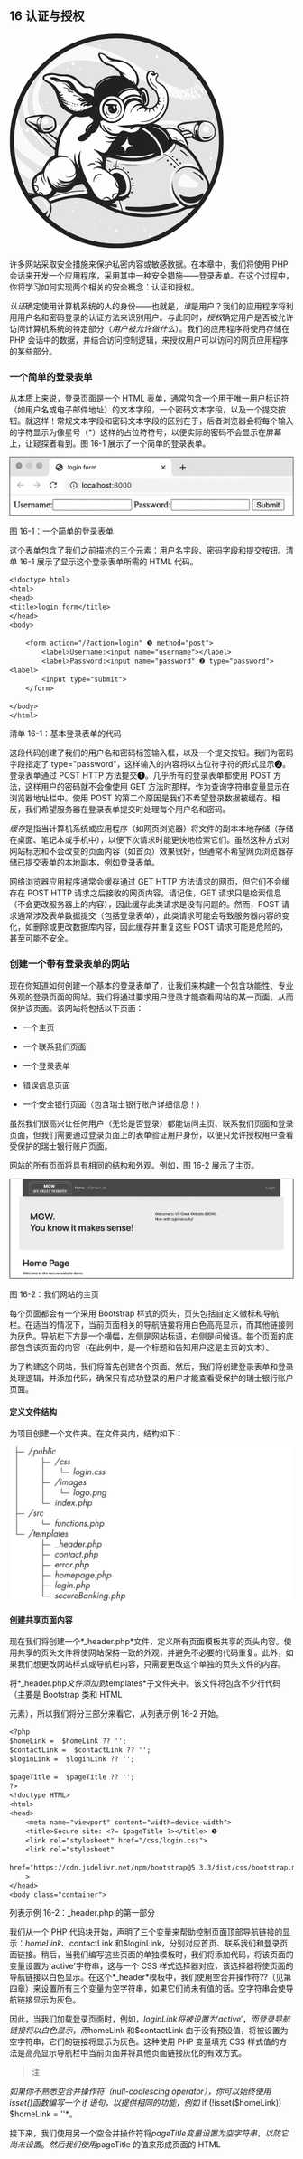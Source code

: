 

## 16 认证与授权



![](img/opener.jpg)

许多网站采取安全措施来保护私密内容或敏感数据。在本章中，我们将使用 PHP 会话来开发一个应用程序，采用其中一种安全措施——登录表单。在这个过程中，你将学习如何实现两个相关的安全概念：认证和授权。

*认证*确定使用计算机系统的人的身份——也就是，*谁*是用户？我们的应用程序将利用用户名和密码登录的认证方法来识别用户。与此同时，*授权*确定用户是否被允许访问计算机系统的特定部分（*用户被允许做什么*）。我们的应用程序将使用存储在 PHP 会话中的数据，并结合访问控制逻辑，来授权用户可以访问的网页应用程序的某些部分。

### 一个简单的登录表单

从本质上来说，登录页面是一个 HTML 表单，通常包含一个用于唯一用户标识符（如用户名或电子邮件地址）的文本字段，一个密码文本字段，以及一个提交按钮。就这样！常规文本字段和密码文本字段的区别在于，后者浏览器会将每个输入的字符显示为像星号（*）这样的占位符符号，以便实际的密码不会显示在屏幕上，让窥探者看到。图 16-1 展示了一个简单的登录表单。

![](img/figure16-1.jpg)

图 16-1：一个简单的登录表单

这个表单包含了我们之前描述的三个元素：用户名字段、密码字段和提交按钮。清单 16-1 展示了显示这个登录表单所需的 HTML 代码。

```
<!doctype html>
<html>
<head>
<title>login form</title>
</head>
<body>

    <form action="/?action=login" ❶ method="post">
        <label>Username:<input name="username"></label>
        <label>Password:<input name="password" ❷ type="password"><label>
        <input type="submit">
    </form>

</body>
</html>
```

清单 16-1：基本登录表单的代码

这段代码创建了我们的用户名和密码标签输入框，以及一个提交按钮。我们为密码字段指定了 type="password"，这样输入的内容将以占位符字符的形式显示❷。登录表单通过 POST HTTP 方法提交❶。几乎所有的登录表单都使用 POST 方法，这样用户的密码就不会像使用 GET 方法时那样，作为查询字符串变量显示在浏览器地址栏中。使用 POST 的第二个原因是我们不希望登录数据被缓存。相反，我们希望服务器在登录表单提交时处理每个用户名和密码。

*缓存*是指当计算机系统或应用程序（如网页浏览器）将文件的副本本地存储（存储在桌面、笔记本或手机中），以便下次请求时能更快地检索它们。虽然这种方式对网站标志和不会改变的页面内容（如首页）效果很好，但通常不希望网页浏览器存储已提交表单的本地副本，例如登录表单。

网络浏览器应用程序通常会缓存通过 GET HTTP 方法请求的网页，但它们不会缓存在 POST HTTP 请求之后接收的网页内容。请记住，GET 请求只是检索信息（不会更改服务器上的内容），因此缓存此类请求是没有问题的。然而，POST 请求通常涉及表单数据提交（包括登录表单），此类请求可能会导致服务器内容的变化，如删除或更改数据库内容，因此缓存并重复这些 POST 请求可能是危险的，甚至可能不安全。

### 创建一个带有登录表单的网站

现在你知道如何创建一个基本的登录表单了，让我们来构建一个包含功能性、专业外观的登录页面的网站。我们将通过要求用户登录才能查看网站的某一页面，从而保护该页面。该网站将包括以下页面：

+   一个主页

+   一个联系我们页面

+   一个登录表单

+   错误信息页面

+   一个安全银行页面（包含瑞士银行账户详细信息！）

虽然我们很高兴让任何用户（无论是否登录）都能访问主页、联系我们页面和登录页面，但我们需要通过登录页面上的表单验证用户身份，以便只允许授权用户查看受保护的瑞士银行账户页面。

网站的所有页面将具有相同的结构和外观。例如，图 16-2 展示了主页。

![](img/figure16-2.jpg)

图 16-2：我们网站的主页

每个页面都会有一个采用 Bootstrap 样式的页头，页头包括自定义徽标和导航栏。在适当的情况下，当前页面相关的导航链接将用白色高亮显示，而其他链接则为灰色。导航栏下方是一个横幅，左侧是网站标语，右侧是问候语。每个页面的底部包含该页面的内容（在此例中，是一个标题和告知用户这是主页的文本）。

为了构建这个网站，我们将首先创建各个页面。然后，我们将创建登录表单和登录处理逻辑，并添加代码，确保只有成功登录的用户才能查看受保护的瑞士银行账户页面。

#### 定义文件结构

为项目创建一个文件夹。在文件夹内，结构如下：

![](img/pg304.jpg)

#### 创建共享页面内容

现在我们将创建一个*_header.php*文件，定义所有页面模板共享的页头内容。使用共享的页头文件将使网站保持一致的外观，并避免不必要的代码重复。此外，如果我们想更改网站样式或导航栏内容，只需要更改这个单独的页头文件的内容。

将*_header.php*文件添加到*templates*子文件夹中。该文件将包含不少行代码（主要是 Bootstrap 类和 HTML <div>元素），所以我们将分三部分来看它，从列表示例 16-2 开始。

```
<?php
$homeLink =  $homeLink ?? '';
$contactLink =  $contactLink ?? '';
$loginLink =  $loginLink ?? '';

$pageTitle =  $pageTitle ?? '';
?>
<!doctype HTML>
<html>
<head>
    <meta name="viewport" content="width=device-width">
    <title>Secure site: <?= $pageTitle ?></title> ❶
    <link rel="stylesheet" href="/css/login.css">
    <link rel="stylesheet"
          href="https://cdn.jsdelivr.net/npm/bootstrap@5.3.3/dist/css/bootstrap.min.css"
    >
</head>
<body class="container">
```

列表示例 16-2：_header.php 的第一部分

我们从一个 PHP 代码块开始，声明了三个变量来帮助控制页面顶部导航链接的显示：$homeLink、$contactLink 和$loginLink，分别对应首页、联系我们和登录页面链接。稍后，当我们编写这些页面的单独模板时，我们将添加代码，将该页面的变量设置为'active'字符串，这与一个 CSS 样式选择器对应，该选择器将使页面的导航链接以白色显示。在这个*_header*模板中，我们使用空合并操作符??（见第四章）来设置所有三个变量为空字符串，如果它们尚未有值的话。空字符串会使导航链接显示为灰色。

因此，当我们加载登录页面时，例如，$loginLink 将被设置为'active'，而登录导航链接将以白色显示，而$homeLink 和$contactLink 由于没有预设值，将被设置为空字符串，它们的链接将显示为灰色。这种使用 PHP 变量填充 CSS 样式值的方法是高亮显示导航栏中当前页面并将其他页面链接灰化的有效方式。

> 注

*如果你不熟悉空合并操作符（null-coalescing operator），你可以始终使用 isset()函数编写一个 if 语句，以提供相同的功能，例如* if (!isset($homeLink)) $homeLink = ''*。

接下来，我们使用另一个空合并操作符将$pageTitle 变量设置为空字符串，以防它尚未设置。然后我们使用$pageTitle 的值来形成页面的 HTML <title>元素❶。通过这种方式，包含我们*_header.php*文件的每个函数都可以为 PHP 变量$pageTitle 定义一个值，从而为每个页面提供一个有意义的标题，浏览器大多数情况下会使用这个标题作为书签文本。然后我们读取了 Bootstrap 样式表以及我们自己的 CSS 样式表文件*/public/css/login.css*。这个样式表文件稍后我们会创建，包含一些登录页面的样式。该清单中的最后一行开始了一个<body>元素，使用了 Bootstrap 的容器类样式。

我们的头部模板代码继续在清单 16-3 中。

```
❶ <header class="navbar navbar-expand navbar-dark d-flex mb-3 bg-primary">

    <img src="/images/logo.png" alt="logo" width="200px">

    <ul class="navbar-nav p-2">
        <li class="nav-item">
          ❷ <a class="nav-link <?= $homeLink ?>" href="/">
                Home
            </a>
        </li>

        <li class="nav-item">
          ❸ <a class="nav-link <?= $contactLink ?>" href="/?action=contact">
                Contact Us
            </a>
         </li>
    </ul>

    <ul class="navbar-nav ms-auto p-2">
        <li class="nav-item">
          ❹ <a class="nav-link <?= $loginLink ?>" href="/?action=login">
                Login
            </a>
        </li>
    </ul>
</header>
```

清单 16-3：_header.php 的第二部分

我们声明了一个头部元素，该元素将包含 logo 图片和导航链接❶。在其中，我们声明了主页的导航链接，使用 class="nav-link <?= $homeLink ?>"来为这个链接设置样式❷。这里是我们继续实现清单 16-2 开始时设置的导航链接样式机制的地方。该链接将被样式化为 Bootstrap 的导航链接（nav-link），但是如果我们将$homeLink 变量设置为'active'，它也会被高亮显示（以白色显示）。否则，如果$homeLink 为空字符串，导航栏链接将不会作为活动页面链接以白色高亮显示。我们以类似的方式为“联系我们”❸和“登录”❹链接设置样式，只有当它们相应的链接变量（$contactLink 或$loginLink）包含字符串'active'时，才会将它们设置为活动状态。

列表 16-4 是我们公共 page-header 代码的最后部分。

```
<div class="row bg-light p-5">
    <div class="col">
        <h1>MGW. <br>You know it makes sense!</h1>
    </div>

    <div class="col">
        <p>
            Welcome to My Great Website (MGW).
            <br>
            Now with login security!
 </p>
    </div>
</div>
```

列表 16-4：_header.php 的第三部分

在这里，我们声明一个带有标准内容的 Bootstrap 行 <div>，该内容适用于网站上的每一页。此 <div> 被设置为浅灰色背景并添加了一些内边距。它包含两个样式化为列的 <div> 元素，一个显示网站的标语，另一个显示带有网站登录功能的问候语。

#### 设计页面模板

接下来，我们将创建首页、联系我们和安全银行页面的模板。由于大部分工作由公共的 page-header 模板完成，这三个页面的模板脚本非常简单。列表 16-5 显示了我们的首页模板脚本。将此脚本保存在 *templates* 子文件夹中，命名为 *homepage.php*。

```
<?php
$pageTitle = 'Home Page';
$homeLink = 'active';
require_once '_header.php';
?>

❶ <h1><?= $pageTitle ?></h1>

<p>
Welcome to the secure website demo.
</p>
</body>
</html>
```

列表 16-5：homepage.php 模板

我们首先为 $pageTitle 变量赋值，避免列表 16-2 中的空合并运算符。除此之外，由于我们希望导航栏中的首页链接被高亮显示，因此将字符串 'active' 赋值给 $homeLink 变量。然后我们读取并执行 *_header.php* 模板。接下来，我们在 HTML 页面的正文部分以一级标题显示 $pageTitle 的值 ❶。接着是页面内容的段落，最后是关闭 <body> 和 <html> 元素的标签。

列表 16-6 展示了 *templates/contact.php* 中的联系我们页面代码。

```
<?php
❶ $pageTitle = 'Contact Us';
❷ $contactLink = 'active';
require_once '_header.php';
?>

<h1><?= $pageTitle ?></h1>

❸ <p>
    Contact us as follows:
</p>

<dl>
    <dt>Email</dt>
    <dd>enquiries@securitydemo.com</dd>

    <dt>Phone</dt>
    <dd>+123 22-333-4444</dd>

    <dt>Address</dt>
    <dd>1 Main Street,<br>Newtown,<br>Ireland</dd>
</dl>

</body>
</html>
```

列表 16-6：contact.php 模板

联系我们模板与首页模板类似，唯一的不同是 $pageTitle 的值 ❶、用于高亮显示联系我们导航链接的变量 ❷ 以及页面内容段落和定义列表的详细信息 ❸。

接下来，我们将创建安全银行页面，见图 16-3。稍后我们将添加授权逻辑，以确保只有已登录的用户才能查看此页面。

![](img/figure16-3.jpg)

图 16-3：我们网站的安全银行页面

列表 16-7 创建了安全银行页面。将此代码保存在 *templates/secureBanking.php* 中。

```
<?php
❶ $pageTitle = 'Secure Banking - Swiss bank account details';
require_once '_header.php';
?>

<h1><?= $pageTitle ?></h1>

❷ <p>
    Welcome to the secure website demo.
    <br>
    Today's bank account number is 12294934503845 with code word "green lawn"
</p>
</body>
</html>
```

列表 16-7：secureBanking.php 模板

再次说明，这个模板与首页和联系我们页面的模板类似。唯一的不同是 $pageTitle 的值 ❶ 和页面内容段落 ❷。由于我们当前在导航栏中没有链接到此页面，因此无需设置变量为 'active'。

#### 开发登录表单

现在，我们将为我们的网站创建一个登录表单（见图 16-4）。虽然我们将使用一些额外的 HTML 和 CSS 使表单看起来更加专业，但其核心与我们在本章开始时创建的基本登录表单相同，包含用户名字段、密码字段和登录提交按钮。

![](img/figure16-4.jpg)

图 16-4：我们网站的登录页面

列表 16-8 展示了用于创建登录表单的代码，保存在 *templates/login.php* 中。

```
<?php
$pageTitle = 'Login';
$loginLink = 'active';
require_once '_header.php';
?>

<div class="formLogin">

  ❶ <form action="/?action=login" method="post">
      ❷ <div class="form-group row m-3">
            <label for="username" class="col-form-label col-sm-3">
                Username:
            </label>
            <div class="col">
                <input name="username" id="username"
                    placeholder="Your username" class="form-control"
                >
            </div>
        </div>

      ❸ <div class="form-group row m-3">
            <label for="password" class="col-form-label col-sm-3">
                Password:
            </label>
            <div class="col">
                <input name="password" id="password" type="password"
                    placeholder="Your password" class="form-control"
                >
            </div>
        </div>

      ❹ <div class="form-group">
            <input type="submit" class="btn btn-primary w-100"
                value="Log in" class="form-control"
            >
        </div>
    </form>

</div>
</body>
</html>
```

列表 16-8：login.php 模板

脚本的启动方式与其他模板类似：我们为 $pageTitle 赋值，将 $loginLink 设置为字符串 'active'，以便登录链接在导航栏中被高亮显示，并读取和执行 *_header.php* 模板。然后我们定义一个 <div> 元素来封装登录表单，并使用一个自定义的 formLogin CSS 类（我们稍后会创建）。登录表单本身声明为使用 POST 方法并带有 /?action=login 动作 ❶。

我们将使用相同的动作值（login）来请求显示登录表单并处理提交的表单数据，通过 HTTP 方法来区分请求：GET 请求显示表单，POST 请求处理提交的登录表单数据。我们将在本章后面实现这个逻辑。

我们的表单结构由三个 Bootstrap 行组成，分别用于用户名 ❷、密码 ❸ 和登录 ❹ 输入，每个输入都由一个 <div> 元素表示。用户名和密码行包含 <label> 和 <input> 元素。请注意，输入框有一个 placeholder 属性，其值将显示为淡灰色的填充文本，并且我们为密码输入框指定了 type="password" 属性，以便在输入密码时进行隐藏。

为了完成登录页面，我们将创建 CSS 样式表 *public/css/login.css*，如 清单 16-9 所示。它为登录表单添加了自定义样式。回想一下，通用的 *_header.php* 模板会为每个页面读取这个样式表。

```
.formLogin {
    background-color: lightgray;
    padding: 4rem;
    max-width: 30rem;
}
```

清单 16-9：login.css 中的 CSS 代码

样式表定义了 清单 16-8 中引用的 formLogin 类。此样式将表单背景设置为浅灰色，添加填充，并设置最大宽度为 30 个字符。

#### 编写前端控制器

如同往常一样，我们将创建一个单一的前端控制器，所有对我们 Web 应用的请求都必须通过它。创建 *public/index.php*，其中包含 清单 16-10 中的代码。

```
<?php
require_once __DIR__ . '/../src/functions.php';

$action = filter_input(INPUT_GET, 'action');

switch ($action) {
  ❶ case 'contact':
        contact();
        break;

  ❷ case 'login':
        $isSubmitted = ($_SERVER['REQUEST_METHOD'] === 'POST');
        if ($isSubmitted) {
            // POST method so process submitted login data
            processLogin();
        } else {
            // GET method to display login form
            loginForm();
        }
        break;

  ❸ default:
        home();
}
```

清单 16-10：index.php 前端控制器脚本

该脚本遵循通常的模式，读取函数声明文件，提取动作查询字符串参数的值（如果请求中存在），并将其传递给一个 `switch` 语句来决定执行的操作。如果值是 contact ❶，我们调用 contact()，它会读取模板并显示联系我们页面。如果值是 'login' ❷，我们测试 HTTP 请求是否使用了 POST 方法，表明用户已通过登录表单提交了用户名和密码，如果是这样，则调用 processLogin() 函数。否则，我们调用 loginForm() 函数显示登录页面。最后，默认情况 ❸ 调用 home() 函数显示首页。

#### 实现逻辑函数

接下来，我们需要创建实现网站逻辑的函数，这些函数保存在*src/functions.php*中。五个函数非常简单：它们只是显示网站的四个主要页面（主页、联系我们、登录页面、银行安全页面），以及一个错误信息页面。我们将首先查看这些函数，如清单 16-11 所示。

```
<?php
function home(): void
{
    require_once __DIR__ . '/../templates/homepage.php';
}

function contact(): void
{
    require_once __DIR__ . '/../templates/contact.php';
}

function loginForm(): void
{
    require_once __DIR__ . '/../templates/login.php';
}

function secureBanking(): void
{
    require_once __DIR__ . '/../templates/secureBanking.php';
}

function showError($message): void
{
    require_once __DIR__ . '/../templates/error.php';
}
```

清单 16-11：functions.php 中的显示函数

前四个函数都执行相同的任务：它们使用 require_once 语句读取并显示其中一个模板脚本。接下来，showError()函数期望一个$message 字符串作为参数。它也使用 require_once 语句读取并显示其中一个模板脚本。在这种情况下，由于$message 是一个参数，它在读取并执行*error.php*模板时具有作用域，因此模板可以显示$message 字符串中的内容。（我们将很快创建*error.php*模板。）

*functions.php*脚本的第二部分，如清单 16-12 所示，声明了三个用于处理从登录表单提交的用户名和密码的函数。

```
❶ function getUsers(): array
{
    $users = [];
    $users['matt'] = 'smith';
    $users['james'] = 'bond';
    $users['jane'] = 'doe';

    return $users;
}

❷ function processLogin(): void
{
    $username = filter_input(INPUT_POST, 'username');
    $password = filter_input(INPUT_POST, 'password');

  ❸ if (validLoginCredentials($username, $password)) {
        secureBanking();
    } else {
        showError('invalid login credentials - try again');
    }
}

❹ function validLoginCredentials($username, $password): bool
{
    $users = getUsers();

    if (isset($users[$username])) {
        $storedPassword = $users[$username];
        if ($password == $storedPassword) {
            return true;
        }
    }

    // If get here, no matching username/password
  ❺ return false;
}
```

清单 16-12：functions.php 的第二部分

在这部分脚本中，我们声明了 getUsers()函数❶，它返回一个名为$users 的数组，数组的键是用户名，值是密码。这是可以通过我们网站的登录系统进行身份验证的用户列表（通过提供有效的用户名及其对应的密码）。虽然这里使用的是数组，但在实际网站中，通常会从数据库中获取用户名和密码数据，并且密码会出于安全原因进行哈希处理。我们将在第三十章中学习如何实现这一点。

接下来，我们定义了 processLogin()函数❷。在这个函数中，我们使用 filter_input()尝试获取通过登录表单提交的用户名和密码，并将这些值存储在$username 和$password 变量中。然后，我们将这些值传递给 validLoginCredentials()函数❸。如果该函数返回 true，我们就成功验证了用户，因为他们能够提供匹配的用户名-密码组合。因此，我们通过调用 secureBanking()函数来显示银行安全页面。如果 validLoginCredentials()返回 false，则调用 showError()函数显示错误页面，并传递一个错误信息，说明登录凭据无效。

请注意，错误信息并没有告诉用户问题出在用户名还是密码。这遵循了*最小信息披露*的常见安全做法。我们不应该告诉用户（或黑客机器人或任何尝试登录的程序）他们是否已经找到了有效的用户名。有了这个信息，攻击者可以反复使用有效的用户名，搭配不同的密码尝试访问系统，这比每次都需要猜测用户名*和*密码要容易。

最终的函数是 validLoginCredentials() ❹，它期望两个参数，$username 和$password。这是我们执行至关重要的任务——验证尝试登录的用户的地方。我们首先从 getUsers()获取以用户名为索引的密码数组，并将其存储在$users 变量中。

然后我们测试是否可以在$users 中找到键$username 对应的元素。如果没有找到这样的键（isset($users[$username])为 false），我们将退出 if 语句，函数返回 false ❺，表示提交的用户名和密码无效。然而，如果$users 中可以找到$username，相关的值将存储在$storedPassword 变量中。然后我们测试从登录表单接收到的密码($password)是否与从数组中获取的密码($storedPassword)匹配。如果两个密码匹配，我们就拥有有效的凭证，因此返回 true。否则，脚本将退出 if 语句并返回 false。

#### 创建错误页面模板

现在我们将创建错误页面的模板（图 16-5）。

![](img/figure16-5.jpg)

图 16-5：无效登录凭证后的错误信息页面

这个模板保存在*templates/error.php*中，类似于我们之前创建的其他页面模板，如清单 16-13 所示。

```
<?php
$pageTitle = 'Error page';
require_once '_header.php';
?>

<div class="alert alert-danger" role="alert">
    Sorry, there was a problem:
    <p>
      ❶ <?= $message ?>
    </p>
</div>
</body>
</html>
```

清单 16-13：error.php 模板

我们将$pageTitle 的值设置为“错误页面”，然后读取并执行公共的*header.php*模板。在一个粉色的 Bootstrap 警告样式的<div>中，我们输出$message 变量中的字符串 ❶。所有包含此错误页面模板的脚本，应该首先将一个字符串赋值给此变量（正如我们在清单 16-12 中所做的那样，当我们调用 showError()并传递字符串“无效的登录凭证 - 请再试一次”时）。 ### 使用会话存储登录数据

虽然我们的网站目前允许用户通过登录表单进行身份验证并访问安全银行页面，但该网站并不记住成功的登录凭证。一旦用户离开银行详细信息页面，他们将需要返回登录表单并重新提交凭证才能再次查看。为了使网站更加用户友好，我们可以使用 PHP 会话来记住成功的登录。

如果所有登录用户应该具有相同级别的访问权限，我们可以在成功登录后简单地将用户名存储到会话中，正如我们将在本节中所做的那样。如果不同的用户有不同的角色，并且每个角色对应不同的授权级别（例如销售、主管、经理、管理员），我们可以将用户名和相应的角色都存储在会话中。然后我们会编写逻辑，使已登录的用户只能访问适合其角色的页面。我们将在本章末的练习 3 中讨论第二种方法。

让我们添加一些代码，将登录数据保存到会话中。我们还将为导航栏添加一个指向安全银行页面的链接，但只有在用户登录后才能访问该页面。否则，我们将显示身份验证错误信息。

#### 更新前端控制器

我们首先需要编辑我们的*index.php*前端控制器，以处理导航到安全银行详情页面。由于我们现在计划使用会话来记住登录数据，因此我们还需要在前端控制器脚本的开始部分（重新）启动 PHP 会话。列表 16-14 显示了更新后的脚本，并突出显示了新增的代码。

```
<?php
session_start();
require_once __DIR__ . '/../src/functions.php';

$action = filter_input(INPUT_GET, 'action');

switch ($action) {
 case 'contact':
 contact();
 break;

 case 'login':
 $isSubmitted = ($_SERVER['REQUEST_METHOD'] === 'POST');
 if ($isSubmitted) {
 // POST method so process submitted login data
 processLogin();
 } else {
 // GET method to display login form
 loginForm();
 }
 break;

 ❶ case 'secured':
        if (isLoggedIn()) {
            secureBanking();
        } else {
            showError('invalid login credentials - try again');
        }
        break;

 default:
 home();
}
```

列表 16-14：更新后的 index.php 前端控制器脚本

在脚本开始时，我们（重新）启动会话。然后我们为当 $action 的值为 'secured' 时，向 switch 语句添加一个新的 case❶。在这种情况下，我们调用 isLoggedIn() 函数，稍后我们将编写该函数。如果返回 true，则调用 secureBanking() 显示安全银行页面。否则，我们显示错误页面，并提示“无效的登录凭据 - 请重试”。

#### 编写登录功能

现在我们需要编写一个新的 isLoggedIn() 函数，用来检查 $_SESSION 数组中是否存储了用户名，从而表明用户已成功登录。我们还需要更新我们的 processLogin() 函数，以便在处理有效的登录凭据时，将用户名存储到 $_SESSION 中。首先，按照 列表 16-15 中所示，将 isLoggedIn() 添加到 *src/functions.php* 的末尾。

```
function isLoggedIn(): bool
{
    if (isset($_SESSION['username'])) {
        return true;
    } else {
        return false;
    }
}
```

列表 16-15：isLoggedIn() 函数

该函数使用简单的 if...else 语句，基于是否可以在 $_SESSION 数组中找到 'username' 字符串键的值。如果找到了，我们返回 true；如果没有找到，我们返回 false。请注意，我们不需要测试会话中 'username' 键下存储的实际值。我们只测试该键是否存储了*任何*值。我们并不关心已登录用户的用户名是什么，只要他们已经成功登录。

现在，按照 列表 16-16 中所示，编辑 *src/functions.php* 中的 processLogin() 函数，以便在成功登录后将用户名存储到会话中。

```
function processLogin(): void
{
 $username = filter_input(INPUT_POST, 'username');
 $password = filter_input(INPUT_POST, 'password');

 if (validLoginCredentials($username, $password)) {
        $_SESSION['username'] = $username;
 secureBanking();
 } else {
 showError('invalid login credentials - try again');
 }
}
```

列表 16-16：更新 processLogin() 函数

在函数条件逻辑的 if 分支中，我们将提交的用户名存储在 $_SESSION 数组的 'username' 键下。这样，isLoggedIn() 的测试将在成功登录后通过。

#### 更新头部模板

现在让我们编辑公共的 *templates/_header.php* 文件，添加一个指向安全银行页面的导航栏链接，并包含其相关的 CSS 样式变量。我们将使用 if 语句，使得此链接仅在用户登录时才会出现。我们需要将这个条件导航项添加到主页和联系我们页面的导航栏项之后，如 列表 16-17 所示。

```
<?php
$homeLink =  $homeLink ?? '';
$contactLink =  $contactLink ?? '';
$loginLink =  $loginLink ?? '';
❶ $securedLink =  $securedLink ?? '';

$pageTitle =  $pageTitle ?? '';
?>

--snip--

<ul class="navbar-nav">
 <li class="nav-item">
 <a class="nav-link <?= $homeLink ?>" href="/">
 Home
 </a>
 </li>

 <li class="nav-item">
 <a class="nav-link <?= $contactLink ?>" href="/?action=contact">
 Contact Us
 </a>
 </li>

❷ <?php if (isLoggedIn()): ?>
    <li class="nav-item">
      ❸ <a class="nav-link <?= $securedLink ?>" href="/?action=secured">
            Secure banking
        </a>
    </li>
<?php endif; ?>
</ul>
--snip--
```

列表 16-17：在 _header.php 中为安全银行页面添加条件导航链接

我们使用空合并操作符，如果$securedLink 变量尚无值，则将其设置为空字符串 ❶。然后，我们添加一个 if 语句，使用 isLoggedIn()函数测试用户是否已登录 ❷。如果是，那么 if 语句中的导航链接将会显示。该链接会将 action=secured 变量添加到查询字符串中 ❸。还需要注意，$securedLink 变量的值是该链接的 CSS 类的一部分。与其他导航链接一样，如果该变量包含字符串'active'，则该链接会被高亮显示。

#### 更新银行页面模板

既然我们已经为安全银行页面添加了一个导航链接，我们需要更新*templates/secureBanking.php*脚本，将$securedLink 变量设置为'active'。这将在查看页面时高亮显示页面的导航链接。按 Listing 16-18 所示更新模板。

```
<?php
$pageTitle = 'Secure Banking- Swiss bank account details';
$securedLink = 'active';
require_once '_header.php';
?>
--snip--
```

Listing 16-18：更新 secureBanking.php 模板

在这里，我们需要做的唯一更改是，在读取共享的头部模板之前，添加设置$securedLink 变量的语句。

### 提供登出功能

如果我们提供了用户登录并记住其登录信息的方式，我们也应该提供登出的方式。登出用户意味着将$_SESSION 数组设置为空，这样它就不再包含字符串键'username'的元素。为了实现这一点，我们需要添加一个新函数，更新前端控制器，并在导航栏中创建一个登出链接。

#### 添加登出功能

首先，让我们在*src/functions.php*中编写一个 logout()函数，清除会话中的用户数据。将 Listing 16-19 中的代码添加到文件末尾。

```
function logout(): void
{
    $_SESSION = [];
    home();
}
```

Listing 16-19：logout()函数

我们将$_SESSION 设置为空数组，清除会话中的存储用户名。然后，我们调用 home()函数，在用户登出后显示主页。

#### 更新前端控制器

现在，我们需要在*index.php*前端控制器的 switch 语句中添加一个新的登出案例。按 Listing 16-20 所示更新文件。

```
--snip--

 case 'secured':
 if (isLoggedIn()) {
 secureBanking();
 } else {
 showError('invalid login credentials - try again');
 }
 break;

  ❶ case 'logout':
        logout();
        break;

 default:
 home();
}
```

Listing 16-20：index.php 中的登出案例

我们添加了一个案例，当$action 变量的值为'logout'时调用 logout()函数 ❶。

#### 显示登出链接

最后，我们需要根据用户是否已登录来有条件地决定是提供登录链接还是登出链接。因此，我们需要在公共的*templates/_header.php*文件中添加一个 if 语句，如 Listing 16-21 所示。

```
--snip--
 <?php if (isLoggedIn()):?>
 <li class="nav-item">
 <a class="nav-link <?= $securedLink ?>" href="/?action=secured">
 Secure Banking
 </a>
 </li>
 <?php endif; ?>

 </ul>

 <ul class="navbar-nav ms-auto p-2">
 <li class="nav-item">

      ❶ <?php if (isLoggedIn()): ?>
            <a class="nav-link" href="/?action=logout">
                Logout
            </a>
      ❷ <?php else: ?>
 <a class="nav-link <?= $loginLink ?>" href="/?action=login">
 Login
 </a>
        <?php endif; ?>

 </li>
 </ul>
</header>
```

Listing 16-21：_header.php 中条件性登录/登出导航栏链接

在声明具有 nav-item 类的 HTML 列表项内部，我们使用 if...else 语句来测试 isLoggedIn()函数返回的值。如果用户已登录 ❶，我们显示/?action=logout 链接。否则，如果用户未登录 ❷，我们像以前一样显示/?action=login 链接。

图 16-6 显示了用户成功登录并访问安全银行详细信息页面时的导航栏。

![](img/figure16-6.jpg)

图 16-6：显示“安全银行”和“注销”链接的导航栏

请注意，注销链接出现在右侧，而不是登录链接。此外，中间的“安全银行”链接被突出显示，因为这是用户当前查看的页面。

### 显示已登录的用户名

我们将为网站添加的最后一个功能是，在导航栏中显示已登录用户的用户名，位于注销链接的上方。为此，我们需要一个函数来返回存储在 $_SESSION 数组中的用户名。我们还需要更新共享的头部模板并向我们的 CSS 样式表中添加额外的代码。

#### 检索用户名

要查找当前用户的用户名，请将 列表 16-22 中的函数添加到 *src/functions.php* 文件的末尾。

```
function usernameFromSession(): string
{
    if (isset($_SESSION['username']))
        return $_SESSION['username'];
    else
        return '';
}
```

列表 16-22：usernameFromSession() 函数

在这里，我们定义了 usernameFromSession() 函数。使用 isset()，我们检查 $_SESSION 数组中是否可以在 'username' 键下找到值。如果存在值，它将被返回。否则，函数将返回一个空字符串。

#### 更新导航栏

列表 16-23 显示了我们需要在公共 *templates/_header.php* 文件中添加什么，以显示当前用户名以及注销链接。

```
--snip--
<?php if (isLoggedIn()):?>
    <span class="username">
        You are logged in as:
        <strong><?= usernameFromSession() ?></strong>
    </span>
 <a class="nav-link" href="/?action=logout">
 Logout
 </a>
<?php else: ?>
--snip--
```

列表 16-23：在 _header.php 中显示用户名

我们声明一个 HTML <span> 元素，并使用 CSS username 类（我们接下来将创建）进行样式设置。它显示文本“您已登录为：”，后跟从 usernameFromSession() 函数返回的值。由于我们应该仅在用户登录时显示此文本，因此始终会有存储的用户名，因此 usernameFromSession() 永远不应返回空字符串。

#### 更新 CSS

最后，我们需要为用户名类添加一个 CSS 规则到 *public/css/login.css*，如 列表 16-24 中所示。此样式规则将用户名文本的颜色设置为黄色（与导航栏的深色背景形成对比）。username {

```
 color: yellow;
}
```

列表 16-24：login.css 中的用户名 CSS 类

图 16-7 显示了由于此 CSS 声明，用户名是如何在导航栏中显示的。

![](img/figure16-7.jpg)

图 16-7：导航栏中的用户名和注销链接

显示用户名的文本出现在注销链接的上方。在此示例中，我使用用户名 matt 登录。这个用户名已成功存储在 $_SESSION 数组中，并随后被检索并显示出来。

### 总结

在本章中，我们创建了一个前端控制器驱动的网站，使用登录表单方法来验证用户身份。虽然这是一个只有几页的小网站，但其基本架构和安全性方法与现实世界中安全网站的运作方式类似。我们编写了函数来检查提交的用户名和密码是否与存储的用户名和密码对匹配。

我们将成功认证的用户的详细信息存储在 PHP 会话中，以便记住用户何时已登录。然后，我们编写了程序逻辑，例如 isLoggedIn() 函数，使我们的网站能够决定用户是否有权查看银行详情。我们使用相同的逻辑来决定是否在导航栏中显示登录或注销链接。

### 练习

1.   为本章的网站添加第二个受保护的页面，显示一个数学问题的解答（答案 = -2!）。在导航栏中，添加一个链接到该受保护页面的链接，只有在用户成功登录时才会显示。

提示：你需要在 *index.php* 前端控制器中添加一个新的情况，并在 *functions.php* 中添加一个新的函数来显示页面。

2.   为系统添加两个额外的授权用户，一个用户名为 fred，密码为 flintstone，另一个用户名为 teddy，密码为 cuddly。

3.   通过为网站添加两个用户认证角色：'USER' 和 'BANKER'，尝试为网站添加另一层安全保护。任何已登录的用户都可以查看数学解题页面，但只有具有 'BANKER' 角色的用户才能查看银行详情页面。为系统添加两个更多的授权银行用户凭据，一个用户名为 banker1，密码为 rich，另一个用户名为 banker2，密码为 veryrich。

提示：尝试以下方法：

a.   就像你有 getUsers() 函数一样，添加一个 getBankers() 函数。

b.   将 validLoginCredentials() 函数重命名为 validUSERLoginCredentials()。

c.   编写该函数的第二个版本，命名为 validBANKERLoginCredentials()。

d.   更改 processLogin() 函数中的逻辑，执行以下操作：如果一个有效用户登录，存储其用户名到会话中并显示主页。如果一个有效银行用户登录，存储其用户名到会话中，将其角色存储到会话中 ($_SESSION['role'] = 'BANKER')，并显示主页。

e.   添加一个新的 getRoleFromSession() 函数，用于返回会话中找到的角色。如果 $_SESSION['role'] 中有值，则返回该字符串；否则，返回一个空字符串。

f.   更改 *index.php* 前端控制器中的逻辑如下：对于数学解题页面，检查用户是否已登录；对于银行页面，检查已登录用户的角色是否为 'BANKER'。你可以写类似 `getRoleFromSession() == 'BANKER'` 的代码。
